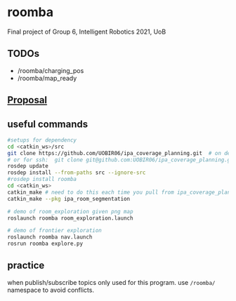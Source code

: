 # roomba
Final project of Group 6, Intelligent Robotics 2021, UoB


## TODOs
- /roomba/charging_pos
- /roomba/map_ready

## [Proposal](https://bham-my.sharepoint.com/:w:/r/personal/mxl367_student_bham_ac_uk/_layouts/15/Doc.aspx?sourcedoc=%7BCBCD51A3-804D-42BA-A23D-9412685EAAF5%7D&file=Intel.%20Robotics%20Project%20Proposal%20-%20Group%206.docx&action=edit&mobileredirect=true&wdPreviousSession=54702ad2-d520-4f52-a1b5-e6ba7baac8fe&wdOrigin=TEAMS-ELECTRON.p2p.undefined)

## useful commands

```bash
#setups for dependency
cd <catkin_ws>/src
git clone https://github.com/UOBIR06/ipa_coverage_planning.git  # on dev branch
# or for ssh:  git clone git@github.com:UOBIR06/ipa_coverage_planning.git
rosdep update
rosdep install --from-paths src --ignore-src
#rosdep install roomba
cd <catkin_ws>
catkin_make # need to do this each time you pull from ipa_coverage_planning cuz it's wirtten in c++
catkin_make --pkg ipa_room_segmentation
```

```bash
# demo of room_exploration given png map
roslaunch roomba room_exploration.launch
```
```bash
# demo of frontier exploration
roslaunch roomba nav.launch
rosrun roomba explore.py
```
## practice
when publish/subscribe topics only used for this program. use `/roomba/` namespace to avoid conflicts.

[comment]: <> (#### In simulated world:)

[comment]: <> (The localisation node can be tested in stage simulation &#40;without the need for robot&#41;.)

[comment]: <> (        roscore)

[comment]: <> (        rosrun map_server map_server <catkin_ws>/map.yaml)

[comment]: <> (        rosrun stage_ros stageros <catkin_ws>/src/socspioneer/data/meeting.world)

[comment]: <> (        roslaunch socspioneer keyboard_teleop.launch  # ---- run only if you want to move robot using keyboard)

[comment]: <> (        rosrun pf_localisation node.py    # ----- requires laser_trace, and completed pf.py methods.)
